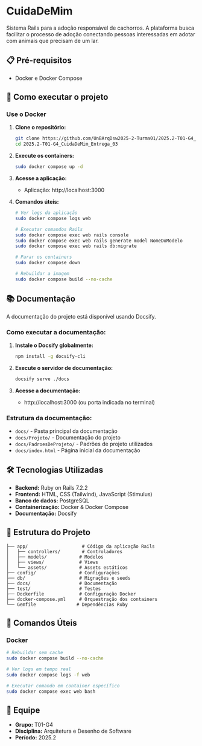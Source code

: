 # CuidaDeMim

Sistema Rails para a adoção responsável de cachorros.
A plataforma busca facilitar o processo de adoção conectando pessoas interessadas em adotar com animais que precisam de um lar. 

## 📋 Pré-requisitos

- Docker e Docker Compose

## 🚀 Como executar o projeto

### Use o Docker

1. **Clone o repositório:**
   ```bash
   git clone https://github.com/UnBArqDsw2025-2-Turma01/2025.2-T01-G4_CuidaDeMim_Entrega_03.git
   cd 2025.2-T01-G4_CuidaDeMim_Entrega_03
   ```

2. **Execute os containers:**
   ```bash
   sudo docker compose up -d
   ```

3. **Acesse a aplicação:**
   - Aplicação: http://localhost:3000
 
4. **Comandos úteis:**
   ```bash
   # Ver logs da aplicação
   sudo docker compose logs web
   
   # Executar comandos Rails
   sudo docker compose exec web rails console
   sudo docker compose exec web rails generate model NomeDoModelo
   sudo docker compose exec web rails db:migrate
   
   # Parar os containers
   sudo docker compose down
   
   # Rebuildar a imagem
   sudo docker compose build --no-cache
   ```

## 📚 Documentação

A documentação do projeto está disponível usando Docsify.

### Como executar a documentação:

1. **Instale o Docsify globalmente:**
   ```bash
   npm install -g docsify-cli
   ```

2. **Execute o servidor de documentação:**
   ```bash
   docsify serve ./docs
   ```

3. **Acesse a documentação:**
   - http://localhost:3000 (ou porta indicada no terminal)

### Estrutura da documentação:

- `docs/` - Pasta principal da documentação
- `docs/Projeto/` - Documentação do projeto
- `docs/PadroesDeProjeto/` - Padrões de projeto utilizados
- `docs/index.html` - Página inicial da documentação

## 🛠️ Tecnologias Utilizadas

- **Backend:** Ruby on Rails 7.2.2
- **Frontend:** HTML, CSS (Tailwind), JavaScript (Stimulus)
- **Banco de dados:** PostgreSQL
- **Containerização:** Docker & Docker Compose
- **Documentação:** Docsify

## 📁 Estrutura do Projeto

```
├── app/                    # Código da aplicação Rails
│   ├── controllers/        # Controladores
│   ├── models/            # Modelos
│   ├── views/             # Views
│   └── assets/            # Assets estáticos
├── config/                # Configurações
├── db/                    # Migrações e seeds
├── docs/                  # Documentação
├── test/                  # Testes
├── Dockerfile             # Configuração Docker
├── docker-compose.yml     # Orquestração dos containers
└── Gemfile               # Dependências Ruby
```

## 🔧 Comandos Úteis

### Docker
```bash
# Rebuildar sem cache
sudo docker compose build --no-cache

# Ver logs em tempo real
sudo docker compose logs -f web

# Executar comando em container específico
sudo docker compose exec web bash
```

## 👥 Equipe

- **Grupo:** T01-G4
- **Disciplina:** Arquitetura e Desenho de Software
- **Período:** 2025.2
